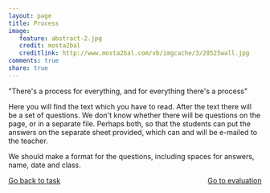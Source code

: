 ```yaml
---
layout: page 
title: Process
image: 
   feature: abstract-2.jpg
   credit: mosta2bal
   creditlink: http://www.mosta2bal.com/vb/imgcache/3/28525wall.jpg
comments: true
share: true 
---
```

"There's a process for everything, and for everything there's a process"

Here you will find the text which you have to read. After the text there will be a set of questions. We don't know whether there will be questions on the page, or in a separate file. Perhaps both, so that the students can put the answers on the separate sheet provided, which can and will be e-mailed to the teacher.

We should make a format for the questions, including spaces for answers, name, date and class.





<div style="float: left"> 
<a href="{{ site.url }}/webquest/commerce/webquest-1/task-1/" class="btn">Go back to task</a>
</div>

<div style="float: right"> 
<a href="{{ site.url }}/webquest/commerce/webquest-1/evaluation-1/" class="btn">Go to evaluation</a>
</div>
